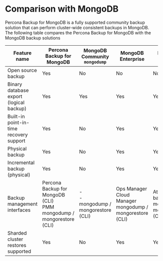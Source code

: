 # Comparison with MongoDB 

Percona Backup for MongoDB is a fully supported community backup solution that can perform cluster-wide consistent backups in MongoDB. The following table compares the Percona Backup for MongoDB with the MongoDB backup solutions

| Feature name | Percona Backup for MongoDB | MongoDB Community `mongodump` | MongoDB Enterprise | MongoDB Atlas |
| -------------| -------------------------- | ----------- | ----------------- | --------------- 
|Open source backup | Yes | No	| No | No 
| Binary database export (logical backup) | Yes | Yes | Yes | Yes 
| Built-in point-in-time recovery support |	Yes | No | Yes | Yes
| Physical backup |	Yes	| No | Yes | Yes
| Incremental backup (physical) | Yes |	No |Yes | Yes
| Backup management interfaces	| Percona Backup for MongoDB (CLI) <br> PMM <br> mongodump / mongorestore (CLI) | - <br> - <br> mongodump / mongorestore (CLI) | Ops Manager <br> Cloud Manager <br> mongodump / mongorestore (CLI) | Atlas backups <br> mongodump / mongorestore (CLI)
| Sharded cluster restores supported | Yes | No | Yes |	Yes